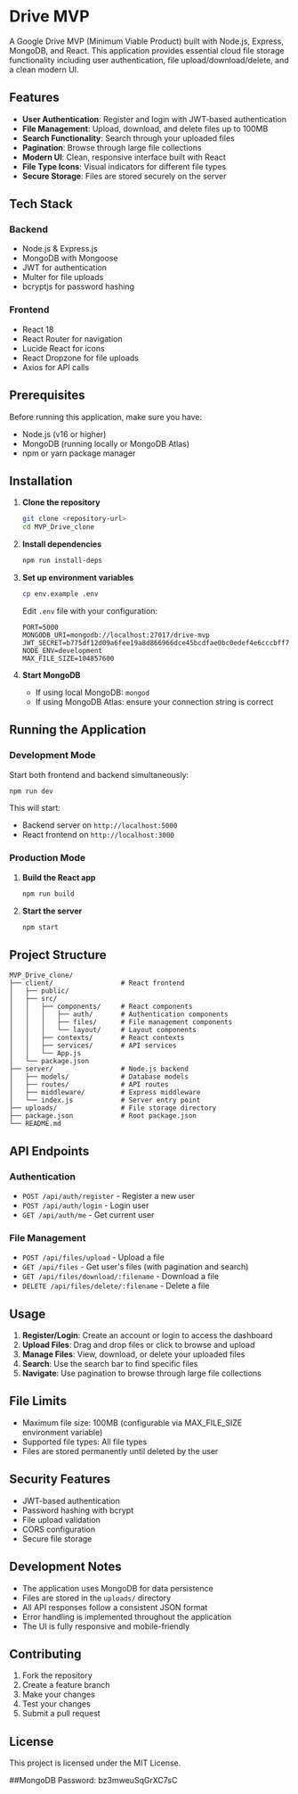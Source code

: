 # Drive MVP

A Google Drive MVP (Minimum Viable Product) built with Node.js, Express, MongoDB, and React. This application provides essential cloud file storage functionality including user authentication, file upload/download/delete, and a clean modern UI.

## Features

- **User Authentication**: Register and login with JWT-based authentication
- **File Management**: Upload, download, and delete files up to 100MB
- **Search Functionality**: Search through your uploaded files
- **Pagination**: Browse through large file collections
- **Modern UI**: Clean, responsive interface built with React
- **File Type Icons**: Visual indicators for different file types
- **Secure Storage**: Files are stored securely on the server

## Tech Stack

### Backend

- Node.js & Express.js
- MongoDB with Mongoose
- JWT for authentication
- Multer for file uploads
- bcryptjs for password hashing

### Frontend

- React 18
- React Router for navigation
- Lucide React for icons
- React Dropzone for file uploads
- Axios for API calls

## Prerequisites

Before running this application, make sure you have:

- Node.js (v16 or higher)
- MongoDB (running locally or MongoDB Atlas)
- npm or yarn package manager

## Installation

1. **Clone the repository**

   ```bash
   git clone <repository-url>
   cd MVP_Drive_clone
   ```

2. **Install dependencies**

   ```bash
   npm run install-deps
   ```

3. **Set up environment variables**

   ```bash
   cp env.example .env
   ```

   Edit `.env` file with your configuration:

   ```env
   PORT=5000
   MONGODB_URI=mongodb://localhost:27017/drive-mvp
   JWT_SECRET=b775df12d09a6fee19a8d866966dce45bcdfae0bc0edef4e6cccbff75f389b4d
   NODE_ENV=development
   MAX_FILE_SIZE=104857600
   ```

4. **Start MongoDB**
   - If using local MongoDB: `mongod`
   - If using MongoDB Atlas: ensure your connection string is correct

## Running the Application

### Development Mode

Start both frontend and backend simultaneously:

```bash
npm run dev
```

This will start:

- Backend server on `http://localhost:5000`
- React frontend on `http://localhost:3000`

### Production Mode

1. **Build the React app**

   ```bash
   npm run build
   ```

2. **Start the server**
   ```bash
   npm start
   ```

## Project Structure

```
MVP_Drive_clone/
├── client/                 # React frontend
│   ├── public/
│   ├── src/
│   │   ├── components/     # React components
│   │   │   ├── auth/       # Authentication components
│   │   │   ├── files/      # File management components
│   │   │   └── layout/     # Layout components
│   │   ├── contexts/       # React contexts
│   │   ├── services/       # API services
│   │   └── App.js
│   └── package.json
├── server/                 # Node.js backend
│   ├── models/             # Database models
│   ├── routes/             # API routes
│   ├── middleware/         # Express middleware
│   └── index.js            # Server entry point
├── uploads/                # File storage directory
├── package.json            # Root package.json
└── README.md
```

## API Endpoints

### Authentication

- `POST /api/auth/register` - Register a new user
- `POST /api/auth/login` - Login user
- `GET /api/auth/me` - Get current user

### File Management

- `POST /api/files/upload` - Upload a file
- `GET /api/files` - Get user's files (with pagination and search)
- `GET /api/files/download/:filename` - Download a file
- `DELETE /api/files/delete/:filename` - Delete a file

## Usage

1. **Register/Login**: Create an account or login to access the dashboard
2. **Upload Files**: Drag and drop files or click to browse and upload
3. **Manage Files**: View, download, or delete your uploaded files
4. **Search**: Use the search bar to find specific files
5. **Navigate**: Use pagination to browse through large file collections

## File Limits

- Maximum file size: 100MB (configurable via MAX_FILE_SIZE environment variable)
- Supported file types: All file types
- Files are stored permanently until deleted by the user

## Security Features

- JWT-based authentication
- Password hashing with bcrypt
- File upload validation
- CORS configuration
- Secure file storage

## Development Notes

- The application uses MongoDB for data persistence
- Files are stored in the `uploads/` directory
- All API responses follow a consistent JSON format
- Error handling is implemented throughout the application
- The UI is fully responsive and mobile-friendly

## Contributing

1. Fork the repository
2. Create a feature branch
3. Make your changes
4. Test your changes
5. Submit a pull request

## License

This project is licensed under the MIT License.

##MongoDB Password: bz3mweuSqGrXC7sC

